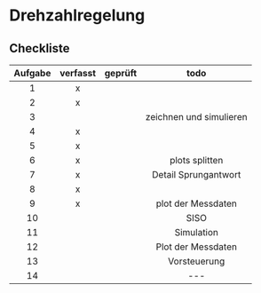 # Drehzahlregelung

## Checkliste
| Aufgabe | verfasst | geprüft | todo |
|:-------:|:--------:|:-------:|:----:|
|  1      | x        |         |      |
|  2      | x        |         |      |
|  3      |          |         | zeichnen und simulieren |
|  4      | x        |         |      |
|  5      | x        |         |      |
|  6      | x        |         | plots splitten |
|  7      | x        |         | Detail Sprungantwort |
|  8      | x        |         |      |
|  9      | x        |         | plot der Messdaten |
| 10      |          |         | SISO |
| 11      |          |         | Simulation |
| 12      |          |         | Plot der Messdaten |
| 13      |          |         | Vorsteuerung |
| 14      |          |         | --- |
